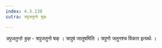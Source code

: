```yaml
---
index: 4.3.138
sutra: त्रपुजतुनोः षुक्

---
```

_त्रपुजतुनोः षुक्_ - त्रपुजतुनो षक् । त्रापुषं जातुषमिति । त्रपुणो जतुनश्च विकार इत्यर्थः । 